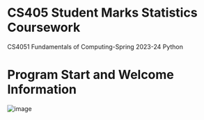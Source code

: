 # CS405 Student Marks Statistics Coursework
 CS4051 Fundamentals of Computing-Spring 2023-24 Python

 # Program Start and Welcome Information 

![image](https://github.com/emiliobs/CS405StudentMarksStatisticsCoursework/assets/3122465/e3b3c8a9-1e74-4292-9a29-f9931016ea76)


 

